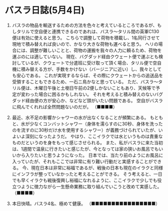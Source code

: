 # バスラ日誌(5月4日)

1. バスラの物品を輸送するための方法を色々と考えているところであるが、もしタリルで空自便と連携できるのであれは、バスラ〜タリル間の英軍C130便は有効に使えると思う。
   こちらで調整して荷物を積載し、1名同行させて現地で積み替えれば良いので、かなり大きな荷物も運べると思う。
   ヘリの場合には、調整が難しいことと、荷物の運搬を我々の人力に頼るため、荷物を運ぶのには適していない。
   現在、バグダッド経由クウェート便で運ぶとも検討しているが、クウェートで分遣班に受け取って頂く場合、タリル便で空自機に積み替える方が、手数をかけない（バージニアに近い）し、我々としても安心である。
   これが実現するならば、その際にクウェートからの追送品を受領することもできるため、一石ニ鳥かなと思っている。
   ただ、バスラ〜タリル便は、木曜日午後と土嚠日午前の2便しかないこともあり、天候等で予定が変わった場合に困るかもしれない。
   それを考えると積み替えのないバグダッド経由便の方が安心か、などなど頭がいたい問題である。
   空自がバスラに飛んでくれれば全然問題ないのだが。
   （■■■■）

2. 最近、水不足の影響かシャワーの水が出なくなることが頻繁にある。
   もともと、水が少なくコンバットシャワー（身体を濡らすのに30秒、身体を洗ったのを流すのに30秒だけ水を使用するシャワー）が義務づけられていたが、いよいよ深刻になったようだ。
   やはり、ここイラクでは水というものは責重なものだというのを身をもって感じさせられる。
   また、私がバスラに来た当初は、1週間で温泉に行きたいと感じたが、今となっては家の狭いお風呂でもいいから入りたいと思うようになった。
   日本では、当たり前のようにお風呂に入っていたが、それもここでは非常に有り難い行動だと実感することができる。
   今、現在日本は非常に裕福であるが、戦後の日本も現在のイラクと同様にインフラが整っていなかったと考えることができる。
   そう考えると、一日でも早くイラクも戦後復興し裕福になれるように、ここイラクで少しでも役立つように徴力ながら一生懸命業務に取り組んでいこうと改めて実感した。
   （■■■■）

3. 本日快晴。バスラ4名、極めて健康。
   （■■■■■■■■■■■■■■■■）
